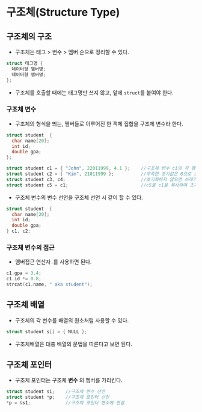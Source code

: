# 구조체(Structure Type)
## 구조체의 구조
- 구조체는 태그 > 변수 > 멤버 순으로 정리할 수 있다.
```c
struct 태그명 {
  데이터형 멤버명;
  데이터형 멤버명;
};
```
- 구조체를 호출할 때에는 태그명만 쓰지 않고, 앞에 `struct`를 붙여야 한다.

### 구조체 변수
- 구조체의 형식을 띄는, 멤버들로 이루어진 한 객체 집합을 구조체 변수라 한다.
```c
struct student  {
  char name[20];
  int id;
  double gpa;
};

struct student c1 = { "John", 22011999, 4.1 };    //구조체 변수 c1의 각 멤버 초기값 선언
struct student c2 = { "Kim", 21011999 };          //부족한 초기값은 0으로 초기화된다
struct student c3, c4;                            //초기화하지 않으면 쓰레기값이 된다
struct student c5 = c1;                           //c5를 c1을 복사하여 초기화한다
```
- 구조체 변수의 변수 선언을 구조체 선언 시 같이 할 수 있다.

```c
struct student  {
  char name[20];
  int id;
  double gpa;
} c1, c2;
```

### 구조체 변수의 접근
- 멤버접근 연산자`.`를 사용하면 된다.

```c
c1.gpa = 3.4;
c1.id *= 0.8;
strcat(c1.name, " aka student");
```

## 구조체 배열
- 구조체의 각 변수를 배열의 원소처럼 사용할 수 있다.
```c
struct student s[] = { NULL };
```
- 구조체배열은 대충 배열의 문법을 띠른다고 보면 된다.

## 구조체 포인터
- 구조체 포인터는 구조체 __변수__ 의 멤버를 가리킨다.
```c
struct student s1;    //구조체 변수 선언
struct student *p;    //구조체 포인터 선언
*p = &s1;             //구조체 포인터 변수에 연결
```

